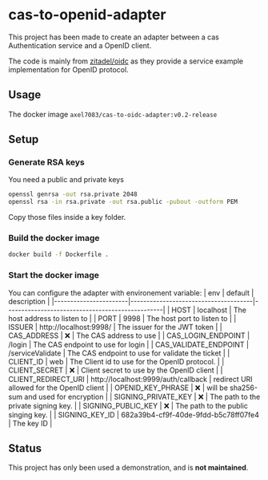 # cas-to-openid-adapter

This project has been made to create an adapter between a cas Authentication service and a OpenID client.

The code is mainly from [zitadel/oidc](https://github.com/zitadel/oidc/tree/v2.2.3/example/server) as they provide a service example implementation for OpenID protocol.

## Usage

The docker image `axel7083/cas-to-oidc-adapter:v0.2-release`

## Setup

### Generate RSA keys

You need a public and private keys
```sh
openssl genrsa -out rsa.private 2048
openssl rsa -in rsa.private -out rsa.public -pubout -outform PEM
```

Copy those files inside a key folder.

### Build the docker image
```sh
docker build -f Dockerfile .
```

### Start the docker image
You can configure the adapter with environement variable:
| env                   | default                              | description                                     |
|-----------------------|--------------------------------------|-------------------------------------------------|
| HOST                  | localhost                            | The host address to listen to                   |
| PORT                  | 9998                                 | The host port to listen to                      |
| ISSUER                | http://localhost:9998/               | The issuer for the JWT token                    |
| CAS_ADDRESS           | ❌                                    | The CAS address to use                          |
| CAS_LOGIN_ENDPOINT    | /login                               | The CAS endpoint to use for login               |
| CAS_VALIDATE_ENDPOINT | /serviceValidate                     | The CAS endpoint to use for validate the ticket |
| CLIENT_ID             | web                                  | The Client id to use for the OpenID protocol.   |
| CLIENT_SECRET         | ❌                                    | Client secret to use by the OpenID client       |
| CLIENT_REDIRECT_URI   | http://localhost:9999/auth/callback  | redirect URI allowed for the OpenID client      |
| OPENID_KEY_PHRASE     | ❌                                    | will be sha256-sum and used for encryption      |
| SIGNING_PRIVATE_KEY   | ❌                                    | The path to the private signing key.            |
| SIGNING_PUBLIC_KEY    | ❌                                    | The path to the public singing key.             |
| SIGNING_KEY_ID        | 682a39b4-cf9f-40de-9fdd-b5c78ff07fe4 | The key ID                                      |

## Status

This project has only been used a demonstration, and is **not maintained**.